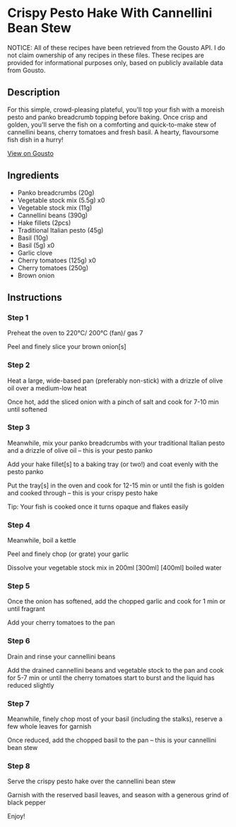 # Crispy Pesto Hake With Cannellini Bean Stew

NOTICE: All of these recipes have been retrieved from the Gousto API. I do not claim ownership of any recipes in these files. These recipes are provided for informational purposes only, based on publicly available data from Gousto.

## Description

For this simple, crowd-pleasing plateful, you'll top your fish with a moreish pesto and panko breadcrumb topping before baking. Once crisp and golden, you'll serve the fish on a comforting and quick-to-make stew of cannellini beans, cherry tomatoes and fresh basil. A hearty, flavoursome fish dish in a hurry!

[View on Gousto](https://www.gousto.co.uk/recipes/cookbook/crispy-pesto-hake-with-cannellini-beans)

## Ingredients

- Panko breadcrumbs (20g)
- Vegetable stock mix (5.5g) x0
- Vegetable stock mix (11g)
- Cannellini beans (390g)
- Hake fillets (2pcs)
- Traditional Italian pesto (45g)
- Basil (10g)
- Basil (5g) x0
- Garlic clove
- Cherry tomatoes (125g) x0
- Cherry tomatoes (250g)
- Brown onion

## Instructions


### Step 1

Preheat the oven to 220°C/ 200°C (fan)/ gas 7

Peel and finely slice your brown onion[s]


### Step 2

Heat a large, wide-based pan (preferably non-stick) with a drizzle of olive oil over a medium-low heat

Once hot, add the sliced onion with a pinch of salt and cook for 7-10 min until softened


### Step 3

Meanwhile, mix your panko breadcrumbs with your traditional Italian pesto and a drizzle of olive oil – this is your pesto panko

Add your hake fillet[s] to a baking tray (or two!) and coat evenly with the pesto panko

Put the tray[s] in the oven and cook for 12-15 min or until the fish is golden and cooked through – this is your crispy pesto hake

Tip: Your fish is cooked once it turns opaque and flakes easily


### Step 4

Meanwhile, boil a kettle

Peel and finely chop (or grate) your garlic

Dissolve your vegetable stock mix in 200ml <span class="text-purple">[300ml]</span> <span class="text-danger">[400ml]</span> boiled water


### Step 5

Once the onion has softened, add the chopped garlic and cook for 1 min or until fragrant

Add your cherry tomatoes to the pan


### Step 6

Drain and rinse your cannellini beans

Add the drained cannellini beans and vegetable stock to the pan and cook for 5-7 min or until the cherry tomatoes start to burst and the liquid has reduced slightly


### Step 7

Meanwhile, finely chop most of your basil (including the stalks), reserve a few whole leaves for garnish

Once reduced, add the chopped basil to the pan – this is your cannellini bean stew

### Step 8

Serve the crispy pesto hake over the cannellini bean stew

Garnish with the reserved basil leaves, and season with a generous grind of black pepper

Enjoy!

